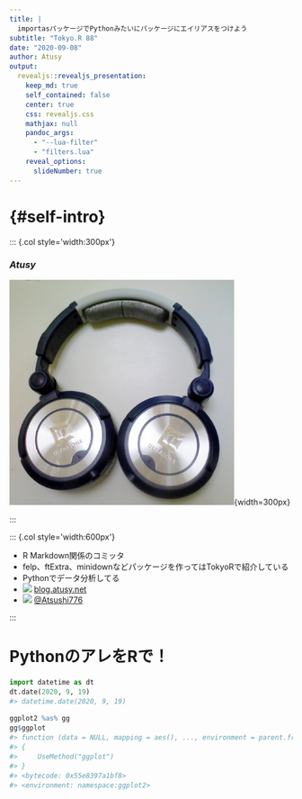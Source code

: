 ```yaml
---
title: |
  importasパッケージでPythonみたいにパッケージにエイリアスをつけよう
subtitle: "Tokyo.R 88"
date: "2020-09-08"
author: Atusy
output:
  revealjs::revealjs_presentation:
    keep_md: true
    self_contained: false
    center: true
    css: revealjs.css
    mathjax: null
    pandoc_args:
      - "--lua-filter"
      - "filters.lua"
    reveal_options:
      slideNumber: true
---
```






# {#self-intro}


::: {.col style='width:300px'}

### ***Atusy***

![](https://github.com/atusy/presentation/blob/master/headphone.jpg?raw=true){width=300px}

:::

::: {.col style='width:600px'}

* R Markdown関係のコミッタ
* felp、ftExtra、minidownなどパッケージを作ってはTokyoRで紹介している
* Pythonでデータ分析してる
* ![](https://icongr.am/feather/home.svg)
  [blog.atusy.net](https://blog.atusy.net)
* ![](https://icongr.am/feather/twitter.svg)
  [\@Atsushi776](https://twitter.com/Atsushi776)

:::

# PythonのアレをRで！



```python
import datetime as dt
dt.date(2020, 9, 19)
#> datetime.date(2020, 9, 19)
```


```r
ggplot2 %as% gg
gg$ggplot
#> function (data = NULL, mapping = aes(), ..., environment = parent.frame()) 
#> {
#>     UseMethod("ggplot")
#> }
#> <bytecode: 0x55e8397a1bf8>
#> <environment: namespace:ggplot2>
```


